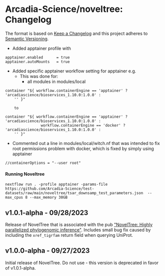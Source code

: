 # Arcadia-Science/noveltree: Changelog

The format is based on [Keep a Changelog](https://keepachangelog.com/en/1.0.0/)
and this project adheres to [Semantic Versioning](https://semver.org/spec/v2.0.0.html).

* Added apptainer profile with
```
apptainer.enabled      = true
apptainer.autoMounts   = true
```
* Added specific apptainer workflow setting for apptainer e.g.
    * This was done for:
        * all modules in modules/local

```
container "${ workflow.containerEngine == 'apptainer' ? 'arcadiascience/bioservices_1.10.0:1.0.0' : 
    '' }"

    to

container "${ workflow.containerEngine == 'apptainer' ? 'arcadiascience/bioservices_1.10.0:1.0.0' : 
                workflow.containerEngine == 'docker' ? 'arcadiascience/bioservices_1.10.0:1.0.0' :
    '' }"
```
* Commented out a line in modules/local/witch.nf that was intended to fix root permissions problem with docker, which is fixed by simply using apptainer
```
//containerOptions = "--user root"
```

#### Running Noveltree
```
nextflow run . -profile apptainer -params-file https://github.com/Arcadia-Science/test-datasets/raw/main/noveltree/tsar_downsamp_test_parameters.json  --max_cpus 8 --max_memory 30GB
```

## v1.0.1-alpha - 09/28/2023

Release of NovelTree that is associated with the pub ["NovelTree: Highly parallelized phylogenomic inference"](https://doi.org/10.57844/arcadia-z08x-v798). Includes small bug fix caused by including the `xref_tigrfam` return field when querying UniProt. 

## v1.0.0-alpha - 09/27/2023

Initial release of NovelTree. Do not use - this version is deprecated in favor of v1.0.1-alpha.
